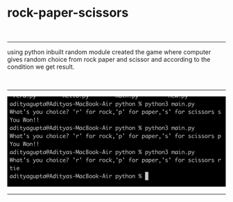 # rock-paper-scissors
<br>
<hr>

<p>using python inbuilt random module created the game where computer gives random choice from rock paper and scissor and according to the condition we get result.</p>

<br>
<hr>


<img src ="Screenshot 2023-04-11 at 11.13.52 PM.png"/><hr>
